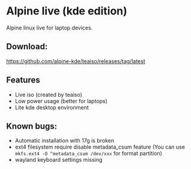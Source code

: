 # Alpine live (kde edition)
Alpine linux live for laptop devices.

## Download:
https://github.com/alpine-kde/teaiso/releases/tag/latest

## Features
* Live iso (created by teaiso)
* Low power usage (better for laptops)
* Lite kde desktop environment

## Known bugs:
* Automatic installation with 17g is broken
* ext4 filesystem require disable metadata_csum feature
    (You can use `mkfs.ext4 -O ^metadata_csum /dev/xxx` for format partition)
* wayland keyboard settings missing
